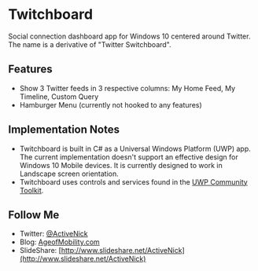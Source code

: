 # Twitchboard
Social connection dashboard app for Windows 10 centered around Twitter. The name is a derivative of "Twitter Switchboard".

## Features
* Show 3 Twitter feeds in 3 respective columns: My Home Feed, My Timeline, Custom Query
* Hamburger Menu (currently not hooked to any features)

## Implementation Notes
* Twitchboard is built in C# as a Universal Windows Platform (UWP) app. The current implementation doesn't support an effective design for Windows 10 Mobile devices. It is currently designed to work in Landscape screen orientation.
* Twitchboard uses controls and services found in the [UWP Community Toolkit](https://developer.microsoft.com/en-us/windows/uwp-community-toolkit).

## Follow Me
* Twitter: [@ActiveNick](http://twitter.com/ActiveNick)
* Blog: [AgeofMobility.com](http://AgeofMobility.com)
* SlideShare: [http://www.slideshare.net/ActiveNick](http://www.slideshare.net/ActiveNick)
